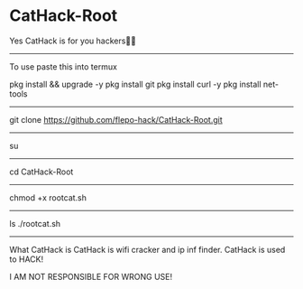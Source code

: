 # CatHack-Root
Yes CatHack is for you hackers👨‍💻

_____________________________________________________

To use paste this into termux

pkg install && upgrade -y 
pkg install git
pkg install curl -y
pkg install net-tools

_____________________________________________________

git clone https://github.com/flepo-hack/CatHack-Root.git

_____________________________________________________

su

_____________________________________________________

cd CatHack-Root 

_____________________________________________________

chmod +x rootcat.sh

_____________________________________________________

ls
./rootcat.sh

_____________________________________________________


What CatHack is CatHack is wifi cracker and ip inf finder. CatHack is used to HACK!

I AM NOT RESPONSIBLE FOR WRONG USE!

